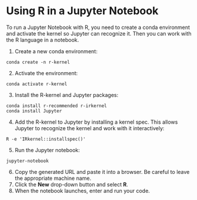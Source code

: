 # Using R in a Jupyter Notebook
To run a Jupyter Notebook with R, you need to create a conda environment and activate the kernel so Jupyter can recognize it. Then you can work with the R language in a notebook. 

1. Create a new conda environment:  
```
conda create -n r-kernel
```
2. Activate the environment:
```
conda activate r-kernel
```
3. Install the R-kernel and Jupyter packages:  
```
conda install r-recommended r-irkernel
conda install Jupyter
```
4. Add the R-kernel to Jupyter by installing a kernel spec. This allows Jupyter to recognize the kernel and work with it interactively: 
```
R -e 'IRkernel::installspec()'
```  
5. Run the Jupyter notebook:
```
jupyter-notebook
```
6. Copy the generated URL and paste it into a browser. Be careful to leave the appropriate machine name.  
7. Click the **New** drop-down button and select **R**.  
8. When the notebook launches, enter and run your code.
